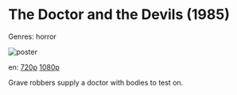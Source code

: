 # The Doctor and the Devils (1985)

Genres: horror

![poster](http://image.tmdb.org/t/p/w500/zT084DIfwCs2IpCRHZSo3qX6rxa.jpg)

en:
  [720p](magnet:?xt=urn:btih:C40FA7022D98B03FC24905AA200C8C6F73CA4E4B&tr=udp://glotorrents.pw:6969/announce&tr=udp://tracker.opentrackr.org:1337/announce&tr=udp://torrent.gresille.org:80/announce&tr=udp://tracker.openbittorrent.com:80&tr=udp://tracker.coppersurfer.tk:6969&tr=udp://tracker.leechers-paradise.org:6969&tr=udp://p4p.arenabg.ch:1337&tr=udp://tracker.internetwarriors.net:1337)
  [1080p](magnet:?xt=urn:btih:D98830B8A8236A9A8BB5B0B0010E4966D0C8D84C&tr=udp://glotorrents.pw:6969/announce&tr=udp://tracker.opentrackr.org:1337/announce&tr=udp://torrent.gresille.org:80/announce&tr=udp://tracker.openbittorrent.com:80&tr=udp://tracker.coppersurfer.tk:6969&tr=udp://tracker.leechers-paradise.org:6969&tr=udp://p4p.arenabg.ch:1337&tr=udp://tracker.internetwarriors.net:1337)
  


Grave robbers supply a doctor with bodies to test on.